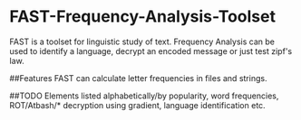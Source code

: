 # FAST-Frequency-Analysis-Toolset
FAST is a toolset for linguistic study of text. Frequency Analysis can be used to identify a language, decrypt an encoded message or just test zipf's law.

##Features
FAST can calculate letter frequencies in files and strings.

##TODO
Elements listed alphabetically/by popularity, word frequencies, ROT/Atbash/* decryption using gradient, language identification etc.
